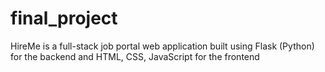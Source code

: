 # final_project
HireMe is a full-stack job portal web application built using Flask (Python) for the backend and HTML, CSS, JavaScript for the frontend

